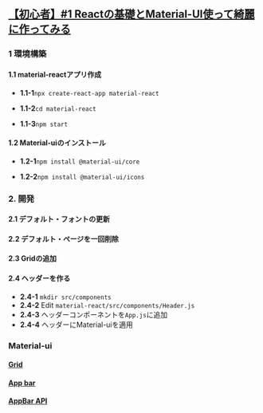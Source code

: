 ## [【初心者】#1 Reactの基礎とMaterial-UI使って綺麗に作ってみる](https://qiita.com/Bashi50/items/8964cc55c596e51fcbbe)

### 1 環境構築

#### 1.1 material-reactアプリ作成

- **1.1-1**`npx create-react-app material-react`

- **1.1-2**`cd material-react`

- **1.1-3**`npm start`

#### 1.2 Material-uiのインストール

- **1.2-1**`npm install @material-ui/core`

- **1.2-2**`npm install @material-ui/icons`

### 2. 開発

#### 2.1 デフォルト・フォントの更新
#### 2.2 デフォルト・ページを一回削除
#### 2.3 Gridの追加
#### 2.4 ヘッダーを作る
- **2.4-1** `mkdir src/components`
- **2.4-2** Edit `material-react/src/components/Header.js`
- **2.4-3** ヘッダーコンポーネントを`App.js`に追加
- **2.4-4** ヘッダーにMaterial-uiを適用

### Material-ui

#### [Grid](https://material-ui.com/components/grid/#grid)  

#### [App bar](https://mui.com/material-ui/react-app-bar/)

#### [AppBar API](https://mui.com/material-ui/api/app-bar/)

